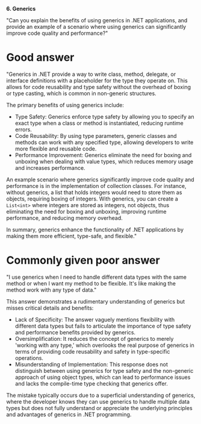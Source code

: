**6. Generics**

"Can you explain the benefits of using generics in .NET applications, and provide an example of a scenario where using generics can significantly improve code quality and performance?"

# Good answer

"Generics in .NET provide a way to write class, method, delegate, or interface definitions with a placeholder for the type they operate on. This allows for code reusability and type safety without the overhead of boxing or type casting, which is common in non-generic structures.

The primary benefits of using generics include:
- Type Safety: Generics enforce type safety by allowing you to specify an exact type when a class or method is instantiated, reducing runtime errors.
- Code Reusability: By using type parameters, generic classes and methods can work with any specified type, allowing developers to write more flexible and reusable code.
- Performance Improvement: Generics eliminate the need for boxing and unboxing when dealing with value types, which reduces memory usage and increases performance.

An example scenario where generics significantly improve code quality and performance is in the implementation of collection classes. For instance, without generics, a list that holds integers would need to store them as objects, requiring boxing of integers. With generics, you can create a `List<int>` where integers are stored as integers, not objects, thus eliminating the need for boxing and unboxing, improving runtime performance, and reducing memory overhead.

In summary, generics enhance the functionality of .NET applications by making them more efficient, type-safe, and flexible."

# Commonly given poor answer

"I use generics when I need to handle different data types with the same method or when I want my method to be flexible. It's like making the method work with any type of data."

This answer demonstrates a rudimentary understanding of generics but misses critical details and benefits:
- Lack of Specificity: The answer vaguely mentions flexibility with different data types but fails to articulate the importance of type safety and performance benefits provided by generics.
- Oversimplification: It reduces the concept of generics to merely 'working with any type,' which overlooks the real purpose of generics in terms of providing code reusability and safety in type-specific operations.
- Misunderstanding of Implementation: This response does not distinguish between using generics for type safety and the non-generic approach of using object types, which can lead to performance issues and lacks the compile-time type checking that generics offer. 

The mistake typically occurs due to a superficial understanding of generics, where the developer knows they can use generics to handle multiple data types but does not fully understand or appreciate the underlying principles and advantages of generics in .NET programming.
